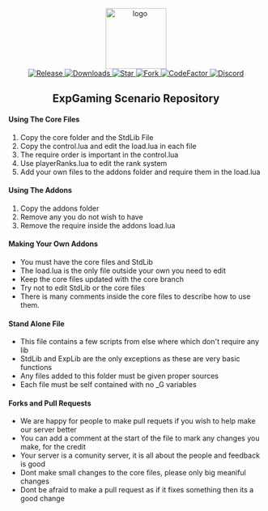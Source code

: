<p align="center">
  <img alt="logo" src="https://avatars2.githubusercontent.com/u/39745392?s=200&v=4" width="120">
  <br>
  <a href="https://github.com/explosivegaming/scenario/tags">
    <img src="https://img.shields.io/github/tag/explosivegaming/scenario.svg?label=Release" alt="Release">
  </a>
  <a href="https://github.com/explosivegaming/scenario/archive/master.zip">
    <img src="https://img.shields.io/github/downloads/explosivegaming/scenario/total.svg?label=Downloads" alt="Downloads">
  </a>
  <a href="https://github.com/explosivegaming/scenario/stargazers">
    <img src="https://img.shields.io/github/stars/explosivegaming/scenario.svg?label=Stars" alt="Star">
  </a>
  <a href="http://github.com/explosivegaming/scenario/fork">
    <img src="https://img.shields.io/github/forks/explosivegaming/scenario.svg?label=Forks" alt="Fork">
  </a>
  <a href="https://www.codefactor.io/repository/github/badgamernl/explosivegaming-main">
    <img src="https://www.codefactor.io/repository/github/badgamernl/explosivegaming-main/badge" alt="CodeFactor">
  </a>
  <a href="https://discord.me/explosivegaming">
    <img src="https://discordapp.com/api/guilds/260843215836545025/widget.png?style=shield" alt="Discord">
  </a>
</p>
<h2 align="center">ExpGaming Scenario Repository</h2>

#### Using The Core Files
1. Copy the core folder and the StdLib File 
2. Copy the control.lua and edit the load.lua in each file
3. The require order is important in the control.lua
4. Use playerRanks.lua to edit the rank system
5. Add your own files to the addons folder and require them in the load.lua

#### Using The Addons
1. Copy the addons folder
2. Remove any you do not wish to have
3. Remove the require inside the addons load.lua

#### Making Your Own Addons
* You must have the core files and StdLib
* The load.lua is the only file outside your own you need to edit
* Keep the core files updated with the core branch
* Try not to edit StdLib or the core files
* There is many comments inside the core files to describe how to use them.

#### Stand Alone File
* This file contains a few scripts from else where which don't require any lib
* StdLib and ExpLib are the only exceptions as these are very basic functions
* Any files added to this folder must be given proper sources
* Each file must be self contained with no _G variables

#### Forks and Pull Requests
* We are happy for people to make pull requets if you wish to help make our server better
* You can add a comment at the start of the file to mark any changes you make, for the credit
* Your server is a comunity server, it is all about the people and feedback is good
* Dont make small changes to the core files, please only big meaniful changes
* Dont be afraid to make a pull request as if it fixes something then its a good change
